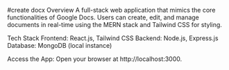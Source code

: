 #create docx
Overview
A full-stack web application that mimics the core functionalities of Google Docs. Users can create, edit, and manage documents in real-time using the MERN stack and Tailwind CSS for styling.

Tech Stack
Frontend: React.js, Tailwind CSS
Backend: Node.js, Express.js
Database: MongoDB (local instance)

Access the App: Open your browser at http://localhost:3000.

